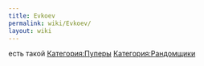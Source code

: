 ```yaml
---
title: Evkoev
permalink: wiki/Evkoev/
layout: wiki
---
```


есть такой [Категория:Пуперы](Категория:Пуперы "wikilink")
[Категория:Рандомщики](Категория:Рандомщики "wikilink")
